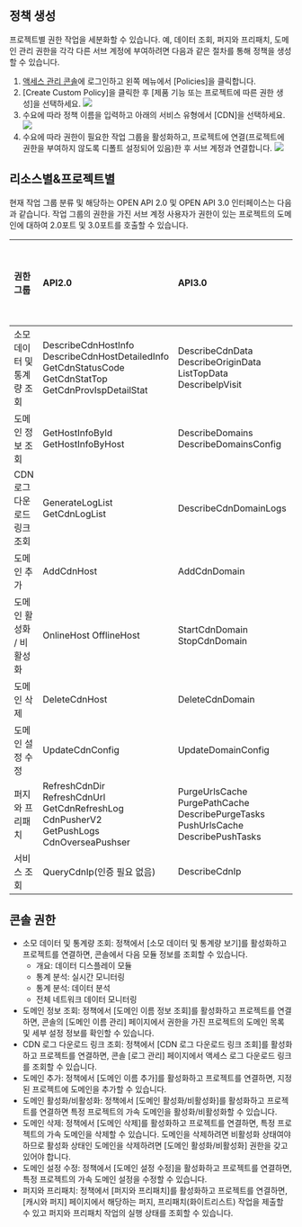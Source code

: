 ## 정책 생성
프로젝트별 권한 작업을 세분화할 수 있습니다. 예, 데이터 조회, 퍼지와 프리패치, 도메인 관리 권한을 각각 다른 서브 계정에 부여하려면 다음과 같은 절차를 통해 정책을 생성할 수 있습니다.
1. [액세스 관리 콘솔](https://console.cloud.tencent.com/cam/overview)에 로그인하고 왼쪽 메뉴에서 [Policies]을 클릭합니다.
2. [Create Custom Policy]을 클릭한 후 [제품 기능 또는 프로젝트에 따른 권한 생성]을 선택하세요.
![](https://main.qcloudimg.com/raw/59c8c89263412208344bd071430db23d.png)
3. 수요에 따라 정책 이름을 입력하고 아래의 서비스 유형에서 [CDN]을 선택하세요.
![](https://main.qcloudimg.com/raw/e057955abd823f0b92ff6cc13a016c4c.png)
4. 수요에 따라 권한이 필요한 작업 그룹을 활성화하고, 프로젝트에 연결(프로젝트에 권한을 부여하지 않도록 디폴트 설정되어 있음)한 후 서브 계정과 연결합니다.
![](https://main.qcloudimg.com/raw/961dfce5817ba690b554f12dfa22d7c9.png)

## 리소스별&프로젝트별
현재 작업 그룹 분류 및 해당하는 OPEN API 2.0 및 OPEN API 3.0 인터페이스는 다음과 같습니다. 작업 그룹의 권한을 가진 서브 계정 사용자가 권한이 있는 프로젝트의 도메인에 대하여 2.0포트 및 3.0포트를 호출할 수 있습니다.

| 권한 그룹              | API2.0                                                       | API3.0                                                       | 권한 필요 여부 |
| :-------------------- | :----------------------------------------------------------- | :----------------------------------------------------------- | :----------- |
| 소모 데이터 및 통계량 조회  | DescribeCdnHostInfo DescribeCdnHostDetailedInfo GetCdnStatusCode<br/>GetCdnStatTop<br/>GetCdnProvIspDetailStat | DescribeCdnData DescribeOriginData<br/>ListTopData<br/>DescribeIpVisit | 예           |
| 도메인 정보 조회          | GetHostInfoById<br/>GetHostInfoByHost                        | DescribeDomains<br/>DescribeDomainsConfig                    | 예           |
| CDN 로그 다운로드 링크 조회 | GenerateLogList<br/>GetCdnLogList                            | DescribeCdnDomainLogs                                        | 예           |
| 도메인 추가              | AddCdnHost                                                   | AddCdnDomain                                                 | 예           |
| 도메인 활성화 / 비활성화       | OnlineHost OfflineHost                                       | StartCdnDomain<br/>StopCdnDomain                             | 예           |
| 도메인 삭제              | DeleteCdnHost                                                | DeleteCdnDomain                                              | 예           |
| 도메인 설정 수정          | UpdateCdnConfig                                              | UpdateDomainConfig                                           | 예           |
| 퍼지와 프리패치              | RefreshCdnDir<br/>RefreshCdnUrl<br/>GetCdnRefreshLog<br/>CdnPusherV2<br/>GetPushLogs<br/>CdnOverseaPushser | PurgeUrlsCache<br/>PurgePathCache<br/>DescribePurgeTasks<br/>PushUrlsCache<br/>DescribePushTasks | 예           |
| 서비스 조회              | QueryCdnIp(인증 필요 없음)                                       | DescribeCdnIp                                                | 예           |

## 콘솔 권한
- 소모 데이터 및 통계량 조회: 정책에서 [소모 데이터 및 통계량 보기]를 활성화하고 프로젝트를 연결하면, 콘솔에서 다음 모듈 정보를 조회할 수 있습니다.
  - 개요: 데이터 디스플레이 모듈
  - 통계 분석: 실시간 모니터링
  - 통계 분석: 데이터 분석
  - 전체 네트워크 데이터 모니터링
- 도메인 정보 조회: 정책에서 [도메인 이름 정보 조회]를 활성화하고 프로젝트를 연결하면, 콘솔의 [도메인 이름 관리] 페이지에서 권한을 가진 프로젝트의 도메인 목록 및 세부 설정 정보를 확인할 수 있습니다.
- CDN 로그 다운로드 링크 조회: 정책에서 [CDN 로그 다운로드 링크 조회]를 활성화하고 프로젝트를 연결하면, 콘솔 [로그 관리] 페이지에서 액세스 로그 다운로드 링크를 조회할 수 있습니다.
- 도메인 추가: 정책에서 [도메인 이름 추가]를 활성화하고 프로젝트를 연결하면, 지정된 프로젝트에 도메인을 추가할 수 있습니다.
- 도메인 활성화/비활성화: 정책에서 [도메인 활성화/비활성화]를 활성화하고 프로젝트를 연결하면 특정 프로젝트의 가속 도메인을 활성화/비활성화할 수 있습니다.
- 도메인 삭제: 정책에서 [도메인 삭제]를 활성화하고 프로젝트를 연결하면, 특정 프로젝트의 가속 도메인을 삭제할 수 있습니다. 도메인을 삭제하려면 비활성화 상태여야 하므로 활성화 상태인 도메인을 삭제하려면 [도메인 활성화/비활성화] 권한을 갖고 있어야 합니다.
- 도메인 설정 수정: 정책에서 [도메인 설정 수정]을 활성화하고 프로젝트를 연결하면, 특정 프로젝트의 가속 도메인 설정을 수정할 수 있습니다.
- 퍼지와 프리패치: 정책에서 [퍼지와 프리패치]를 활성화하고 프로젝트를 연결하면, [캐시와 퍼지] 페이지에서 해당하는 퍼지, 프리패치(화이트리스트) 작업을 제출할 수 있고 퍼지와 프리패치 작업의 실행 상태를 조회할 수 있습니다.
